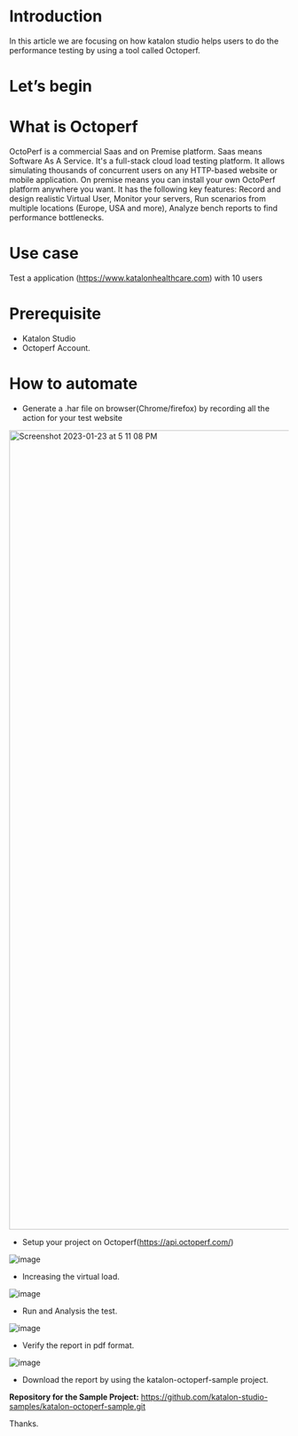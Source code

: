 
# Introduction

In this article we are focusing on how katalon studio helps users to do the performance testing by using a tool called Octoperf.

# Let’s begin


# What is Octoperf

OctoPerf is a commercial Saas and on Premise platform. Saas means Software As A Service. It's a full-stack cloud load testing platform. It allows simulating thousands of concurrent users on any HTTP-based website or mobile application. On premise means you can install your own OctoPerf platform anywhere you want. It has the following key features:
Record and design realistic Virtual User,
Monitor your servers,
Run scenarios from multiple locations (Europe, USA and more),
Analyze bench reports to find performance bottlenecks.

# Use case

Test a application (https://www.katalonhealthcare.com) with 10 users


# Prerequisite
* Katalon Studio
* Octoperf Account.


# How to automate
* Generate a .har file on browser(Chrome/firefox) by recording all the action for your test website

<img width="1440" alt="Screenshot 2023-01-23 at 5 11 08 PM" src="https://user-images.githubusercontent.com/84115288/214031446-3ec9cad2-4881-45fb-af59-48cfb9d4c4a0.png">

* Setup your project on Octoperf(https://api.octoperf.com/)

![image](https://user-images.githubusercontent.com/84115288/214032009-071306ad-8afd-4ec1-853c-29b355eb9134.png)

* Increasing the virtual load.

![image](https://user-images.githubusercontent.com/84115288/214032175-0d116ae6-61a4-4171-ba47-94d7ddf4d8b0.png)

* Run and Analysis the test.

![image](https://user-images.githubusercontent.com/84115288/214032821-102624f1-4eb1-41e9-8b60-2c4e64f34f01.png)

* Verify the report in pdf format.

![image](https://user-images.githubusercontent.com/84115288/214033013-94b92dbd-2a6a-4ae7-ad9d-87f41a4c9161.png)

* Download the report by using the katalon-octoperf-sample project.


**Repository for the Sample Project:**
https://github.com/katalon-studio-samples/katalon-octoperf-sample.git

Thanks.

